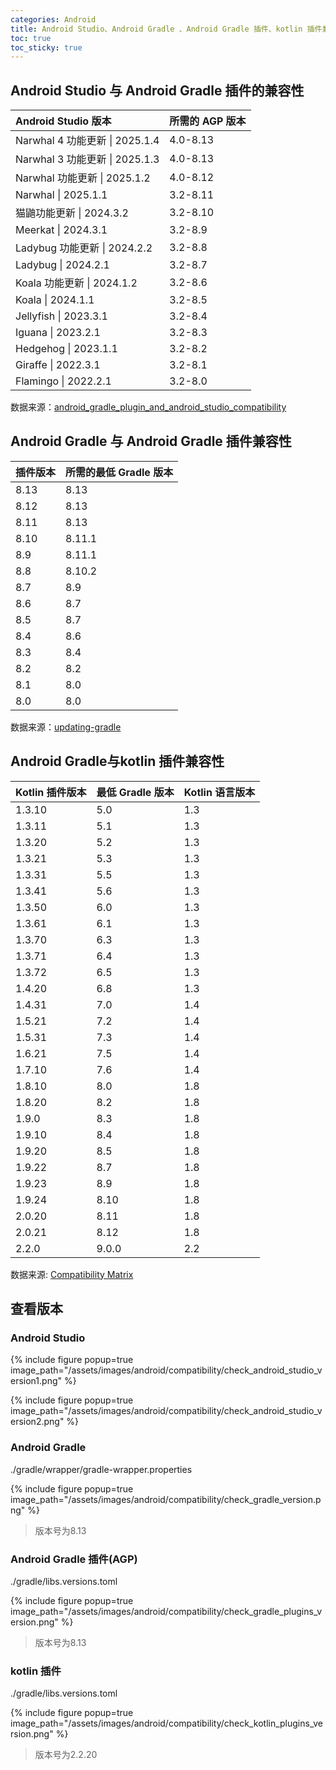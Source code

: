 ```yaml
---
categories: Android
title: Android Studio、Android Gradle 、Android Gradle 插件、kotlin 插件兼容性
toc: true
toc_sticky: true
---
```


## Android Studio 与 Android Gradle 插件的兼容性

| Android Studio 版本            | 所需的 AGP 版本 |
| :----------------------------- | :-------------- |
| Narwhal 4 功能更新 \| 2025.1.4 | 4.0-8.13        |
| Narwhal 3 功能更新 \| 2025.1.3 | 4.0-8.13        |
| Narwhal 功能更新 \| 2025.1.2   | 4.0-8.12        |
| Narwhal \| 2025.1.1            | 3.2-8.11        |
| 猫鼬功能更新 \| 2024.3.2       | 3.2-8.10        |
| Meerkat \| 2024.3.1            | 3.2-8.9         |
| Ladybug 功能更新 \| 2024.2.2   | 3.2-8.8         |
| Ladybug \| 2024.2.1            | 3.2-8.7         |
| Koala 功能更新 \| 2024.1.2     | 3.2-8.6         |
| Koala \| 2024.1.1              | 3.2-8.5         |
| Jellyfish \| 2023.3.1          | 3.2-8.4         |
| Iguana \| 2023.2.1             | 3.2-8.3         |
| Hedgehog \| 2023.1.1           | 3.2-8.2         |
| Giraffe \| 2022.3.1            | 3.2-8.1         |
| Flamingo \| 2022.2.1           | 3.2-8.0         |

数据来源：[android_gradle_plugin_and_android_studio_compatibility](https://developer.android.com/build/releases/gradle-plugin?hl=zh-cn#android_gradle_plugin_and_android_studio_compatibility)

## Android Gradle 与 Android Gradle 插件兼容性

| 插件版本 | 所需的最低 Gradle 版本 |
| :------- | :--------------------- |
| 8.13     | 8.13                   |
| 8.12     | 8.13                   |
| 8.11     | 8.13                   |
| 8.10     | 8.11.1                 |
| 8.9      | 8.11.1                 |
| 8.8      | 8.10.2                 |
| 8.7      | 8.9                    |
| 8.6      | 8.7                    |
| 8.5      | 8.7                    |
| 8.4      | 8.6                    |
| 8.3      | 8.4                    |
| 8.2      | 8.2                    |
| 8.1      | 8.0                    |
| 8.0      | 8.0                    |

数据来源：[updating-gradle](https://developer.android.com/build/releases/gradle-plugin?hl=zh-cn#updating-gradle)

## Android Gradle与kotlin 插件兼容性

| Kotlin 插件版本 | 最低 Gradle 版本 | Kotlin 语言版本 |
| :-------------- | :--------------- | :-------------- |
| 1.3.10          | 5.0              | 1.3             |
| 1.3.11          | 5.1              | 1.3             |
| 1.3.20          | 5.2              | 1.3             |
| 1.3.21          | 5.3              | 1.3             |
| 1.3.31          | 5.5              | 1.3             |
| 1.3.41          | 5.6              | 1.3             |
| 1.3.50          | 6.0              | 1.3             |
| 1.3.61          | 6.1              | 1.3             |
| 1.3.70          | 6.3              | 1.3             |
| 1.3.71          | 6.4              | 1.3             |
| 1.3.72          | 6.5              | 1.3             |
| 1.4.20          | 6.8              | 1.3             |
| 1.4.31          | 7.0              | 1.4             |
| 1.5.21          | 7.2              | 1.4             |
| 1.5.31          | 7.3              | 1.4             |
| 1.6.21          | 7.5              | 1.4             |
| 1.7.10          | 7.6              | 1.4             |
| 1.8.10          | 8.0              | 1.8             |
| 1.8.20          | 8.2              | 1.8             |
| 1.9.0           | 8.3              | 1.8             |
| 1.9.10          | 8.4              | 1.8             |
| 1.9.20          | 8.5              | 1.8             |
| 1.9.22          | 8.7              | 1.8             |
| 1.9.23          | 8.9              | 1.8             |
| 1.9.24          | 8.10             | 1.8             |
| 2.0.20          | 8.11             | 1.8             |
| 2.0.21          | 8.12             | 1.8             |
| 2.2.0           | 9.0.0            | 2.2             |

数据来源: [Compatibility Matrix](https://docs.gradle.org/current/userguide/compatibility.html#kotlin)

## 查看版本

### Android Studio
{% 
include figure popup=true image_path="/assets/images/android/compatibility/check_android_studio_version1.png" 
%}

{% 
include figure popup=true image_path="/assets/images/android/compatibility/check_android_studio_version2.png" 
%}

### Android Gradle

./gradle/wrapper/gradle-wrapper.properties

{% 
include figure popup=true image_path="/assets/images/android/compatibility/check_gradle_version.png" 
%}

> 版本号为8.13

### Android Gradle 插件(AGP)

./gradle/libs.versions.toml

{% 
include figure popup=true image_path="/assets/images/android/compatibility/check_gradle_plugins_version.png" 
%}

> 版本号为8.13

### kotlin 插件

./gradle/libs.versions.toml

{% 
include figure popup=true image_path="/assets/images/android/compatibility/check_kotlin_plugins_version.png" 
%}

> 版本号为2.2.20